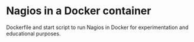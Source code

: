# Nagios in a Docker container
Dockerfile and start script to run Nagios in Docker for experimentation and educational purposes.
